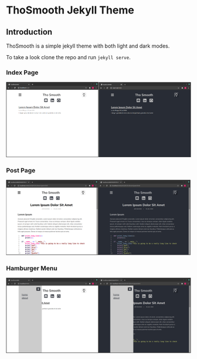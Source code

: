 # ThoSmooth Jekyll Theme

## Introduction

ThoSmooth is a simple jekyll theme with both light and dark modes.

To take a look clone the repo and run `jekyll serve`.

### Index Page

![](site-assets/images/tho-smooth-index.png)

### Post Page

![](site-assets/images/tho-smooth-post.png)

### Hamburger Menu

![](site-assets/images/tho-smooth-menu.png)